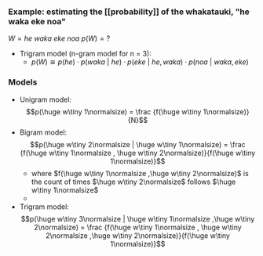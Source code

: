 ### Example: estimating the [[probability]] of the whakatauki, "he waka eke noa"

$W = he\ waka\ eke\ noa$
$p(W) = ?$

- Trigram model (n-gram model for n = 3):
	- $p(W) \cong p(he)\cdot p(waka\ |\ he)\cdot p(eke\ |\ he,waka)\cdot p(noa\ |\ waka,eke)$


### Models
- Unigram model: $$p(\huge w\tiny 1\normalsize) = \frac {f(\huge w\tiny 1\normalsize)}{N}$$
- Bigram model: $$p(\huge w\tiny 2\normalsize | \huge w\tiny 1\normalsize) = \frac {f(\huge w\tiny 1\normalsize , \huge w\tiny 2\normalsize)}{f(\huge w\tiny 1\normalsize)}$$
	- where $f(\huge w\tiny 1\normalsize ,\huge w\tiny 2\normalsize)$ is the count of times $\huge w\tiny 2\normalsize$  follows $\huge w\tiny 1\normalsize$
	-
- Trigram model: $$p(\huge w\tiny 3\normalsize | \huge w\tiny 1\normalsize ,\huge w\tiny 2\normalsize) = \frac {f(\huge w\tiny 1\normalsize , \huge w\tiny 2\normalsize ,\huge w\tiny 2\normalsize)}{f(\huge w\tiny 1\normalsize)}$$
